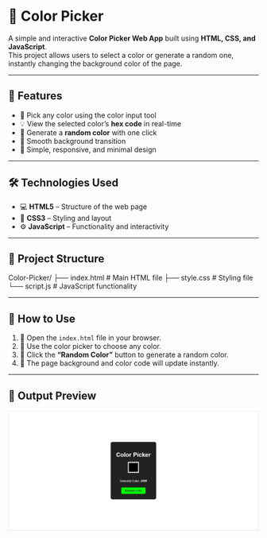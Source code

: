 # 🎨  Color Picker

A simple and interactive **Color Picker Web App** built using **HTML, CSS, and JavaScript**.  
This project allows users to select a color or generate a random one, instantly changing the background color of the page.

---

## 🌟  Features

- 🎯 Pick any color using the color input tool  
- 💡 View the selected color’s **hex code** in real-time  
- 🎲 Generate a **random color** with one click  
- 🌈 Smooth background transition  
- 🧩 Simple, responsive, and minimal design  

---

## 🛠️  Technologies Used

- 💻 **HTML5** – Structure of the web page  
- 🎨 **CSS3** – Styling and layout  
- ⚙️ **JavaScript** – Functionality and interactivity  

---

## 📁 Project Structure

Color-Picker/
├── index.html # Main HTML file
├── style.css # Styling file
└── script.js # JavaScript functionality

---

## 🚀 How to Use

1. 📂 Open the `index.html` file in your browser.  
2. 🎨 Use the color picker to choose any color.  
3. 🎲 Click the **“Random Color”** button to generate a random color.  
4. 🌈 The page background and color code will update instantly.  

---

## 📸 Output Preview

![Color Picker Output](https://github.com/Prajnapunya09/Color-Picker/blob/main/Color%20picker%20output%20img.jpg)
